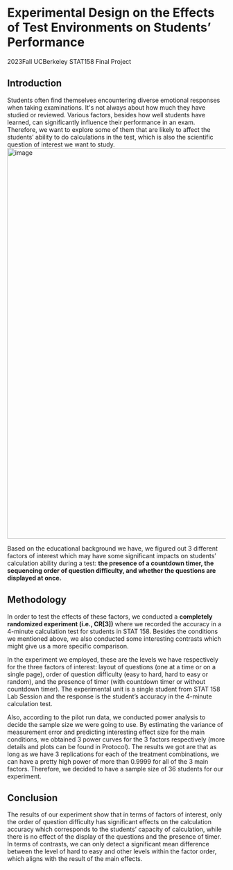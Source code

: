 # Experimental Design on the Effects of Test Environments on Students’ Performance
2023Fall  UCBerkeley STAT158 Final Project

## Introduction
Students often find themselves encountering diverse emotional responses when taking
examinations. It's not always about how much they have studied or reviewed. Various factors,
besides how well students have learned, can significantly influence their performance in an exam.
Therefore, we want to explore some of them that are likely to affect the students’ ability to do
calculations in the test, which is also the scientific question of interest we want to study.
[
](https://www.google.com/url?sa=i&url=https%3A%2F%2Fabcnews.go.com%2FGMA%2FLiving%2Fus-students-declining-math-scores-sobering-expert%2Fstory%3Fid%3D116481011&psig=AOvVaw366bi5jUly1LmAQWrf4bv1&ust=1760760713288000&source=images&cd=vfe&opi=89978449&ved=0CBUQjRxqFwoTCNiX5f6uqpADFQAAAAAdAAAAABAE)<img width="1600" height="900" alt="image" src="https://github.com/user-attachments/assets/66e504e0-4a7f-487e-ae2a-70b260577d49" />

Based on the educational background we have, we figured out 3 different factors of interest
which may have some significant impacts on students’ calculation ability during a test: **the presence
of a countdown timer, the sequencing order of question difficulty, and whether the questions are
displayed at once.**

## Methodology

In order to test the effects of these factors, we conducted a **completely randomized
experiment (i.e., CR[3])** where we recorded the accuracy in a 4-minute calculation test for students
in STAT 158. Besides the conditions we mentioned above, we also conducted some interesting
contrasts which might give us a more specific comparison.

In the experiment we employed, these are the levels we have respectively for the three
factors of interest: layout of questions (one at a time or on a single page), order of question
difficulty (easy to hard, hard to easy or random), and the presence of timer (with countdown timer
or without countdown timer). The experimental unit is a single student from STAT 158 Lab Session and the response is the
student’s accuracy in the 4-minute calculation test. 

Also, according to the pilot run data, we conducted power analysis to decide the sample size
we were going to use. By estimating the variance of measurement error and predicting interesting
effect size for the main conditions, we obtained 3 power curves for the 3 factors respectively (more
details and plots can be found in Protocol). The results we got are that as long as we have 3
replications for each of the treatment combinations, we can have a pretty high power of more than
0.9999 for all of the 3 main factors. Therefore, we decided to have a sample size of 36 students for
our experiment.

## Conclusion
The results of our experiment show that in terms of factors of interest, only the order of
question difficulty has significant effects on the calculation accuracy which corresponds to the
students’ capacity of calculation, while there is no effect of the display of the questions and the
presence of timer. In terms of contrasts, we can only detect a significant mean difference between
the level of hard to easy and other levels within the factor order, which aligns with the result of the
main effects.
